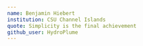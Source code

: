 ```yaml
---
name: Benjamin Hiebert
institution: CSU Channel Islands
quote: Simplicity is the final achievement
github_user: HydroPlume
---
```

